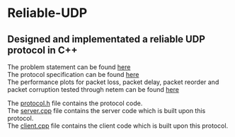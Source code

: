 # Reliable-UDP
## Designed and implementated a reliable UDP protocol in C++
The problem statement can be found [here](./assignment-2.pdf)<br/>
The protocol specification can be found [here](./Computer%20Networks%20A2%20Phase1.pdf)<br/>
The performance plots for packet loss, packet delay, packet reorder and packet corruption tested through netem can be found [here](./Computer%20Networks%20Project%20(Performance%20Plots).pdf)

The [protocol.h](./protocol.h) file contains the protocol code.<br/>
The [server.cpp](./server.cpp) file contains the server code which is built upon this protocol.<br/>
The [client.cpp](./client.cpp) file contains the client code which is built upon this protocol.